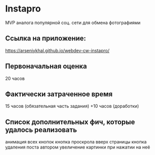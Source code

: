 # Instapro

MVP аналога популярной соц. сети для обмена фотографиями

## Ссылка на приложение:

https://arseniykhal.github.io/webdev-cw-instapro/

## Первоначальная оценка

20 часов

## Фактически затраченное время

15 часов (обязательная часть задания)
+10 часов (доработки)

## Список дополнительных фич, которые удалось реализовать

анимация всех кнопок
кнопка проскрола вверх страницы
кнопка удаления поста автором
увеличение картинки при нажатии на неё